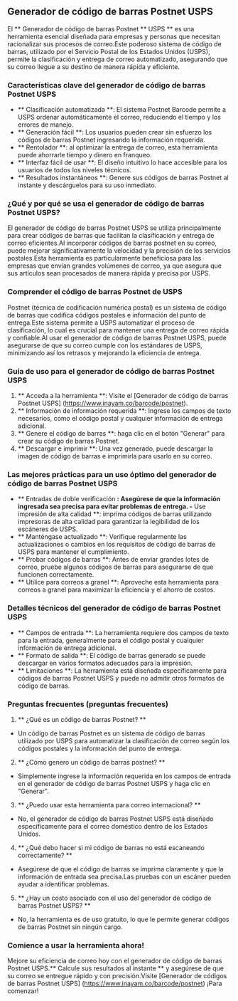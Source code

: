 ## Generador de código de barras Postnet USPS

El ** Generador de código de barras Postnet ** USPS ** es una herramienta esencial diseñada para empresas y personas que necesitan racionalizar sus procesos de correo.Este poderoso sistema de código de barras, utilizado por el Servicio Postal de los Estados Unidos (USPS), permite la clasificación y entrega de correo automatizado, asegurando que su correo llegue a su destino de manera rápida y eficiente.

### Características clave del generador de código de barras Postnet USPS

- ** Clasificación automatizada **: El sistema Postnet Barcode permite a USPS ordenar automáticamente el correo, reduciendo el tiempo y los errores de manejo.
- ** Generación fácil **: Los usuarios pueden crear sin esfuerzo los códigos de barras Postnet ingresando la información requerida.
- ** Rentolador **: al optimizar la entrega de correo, esta herramienta puede ahorrarle tiempo y dinero en franqueo.
- ** Interfaz fácil de usar **: El diseño intuitivo lo hace accesible para los usuarios de todos los niveles técnicos.
- ** Resultados instantáneos **: Genere sus códigos de barras Postnet al instante y descárguelos para su uso inmediato.

### ¿Qué y por qué se usa el generador de código de barras Postnet USPS?

El generador de código de barras Postnet USPS se utiliza principalmente para crear códigos de barras que facilitan la clasificación y entrega de correo eficientes.Al incorporar códigos de barras postnet en su correo, puede mejorar significativamente la velocidad y la precisión de los servicios postales.Esta herramienta es particularmente beneficiosa para las empresas que envían grandes volúmenes de correo, ya que asegura que sus artículos sean procesados ​​de manera rápida y precisa por USPS.

### Comprender el código de barras Postnet de USPS

Postnet (técnica de codificación numérica postal) es un sistema de código de barras que codifica códigos postales e información del punto de entrega.Este sistema permite a USPS automatizar el proceso de clasificación, lo cual es crucial para mantener una entrega de correo rápida y confiable.Al usar el generador de código de barras Postnet USPS, puede asegurarse de que su correo cumple con los estándares de USPS, minimizando así los retrasos y mejorando la eficiencia de entrega.

### Guía de uso para el generador de código de barras Postnet USPS

1. ** Acceda a la herramienta **: Visite el [Generador de código de barras Postnet USPS] (https://www.inayam.co/barcode/postnet).
2. ** Información de información requerida **: Ingrese los campos de texto necesarios, como el código postal y cualquier información de entrega adicional.
3. ** Genere el código de barras **: haga clic en el botón "Generar" para crear su código de barras Postnet.
4. ** Descargar e imprimir **: Una vez generado, puede descargar la imagen de código de barras e imprimirla para usarlo en su correo.

### Las mejores prácticas para un uso óptimo del generador de código de barras Postnet USPS

- ** Entradas de doble verificación **: Asegúrese de que la información ingresada sea precisa para evitar problemas de entrega.
-** Use impresión de alta calidad **: imprima códigos de barras utilizando impresoras de alta calidad para garantizar la legibilidad de los escáneres de USPS.
- ** Manténgase actualizado **: Verifique regularmente las actualizaciones o cambios en los requisitos de código de barras de USPS para mantener el cumplimiento.
- ** Probar códigos de barras **: Antes de enviar grandes lotes de correo, pruebe algunos códigos de barras para asegurarse de que funcionen correctamente.
- ** Utilice para correos a granel **: Aproveche esta herramienta para correos a granel para maximizar la eficiencia y el ahorro de costos.

### Detalles técnicos del generador de código de barras Postnet USPS

- ** Campos de entrada **: La herramienta requiere dos campos de texto para la entrada, generalmente para el código postal y cualquier información de entrega adicional.
- ** Formato de salida **: El código de barras generado se puede descargar en varios formatos adecuados para la impresión.
- ** Limitaciones **: La herramienta está diseñada específicamente para códigos de barras Postnet USPS y puede no admitir otros formatos de código de barras.

### Preguntas frecuentes (preguntas frecuentes)

1. ** ¿Qué es un código de barras Postnet? **
- Un código de barras Postnet es un sistema de código de barras utilizado por USPS para automatizar la clasificación de correo según los códigos postales y la información del punto de entrega.

2. ** ¿Cómo genero un código de barras postnet? **
- Simplemente ingrese la información requerida en los campos de entrada en el generador de código de barras Postnet USPS y haga clic en "Generar".

3. ** ¿Puedo usar esta herramienta para correo internacional? **
- No, el generador de código de barras Postnet USPS está diseñado específicamente para el correo doméstico dentro de los Estados Unidos.

4. ** ¿Qué debo hacer si mi código de barras no está escaneando correctamente? **
- Asegúrese de que el código de barras se imprima claramente y que la información de entrada sea precisa.Las pruebas con un escáner pueden ayudar a identificar problemas.

5. ** ¿Hay un costo asociado con el uso del generador de código de barras Postnet USPS? **
- No, la herramienta es de uso gratuito, lo que le permite generar códigos de barras Postnet sin ningún cargo.

### Comience a usar la herramienta ahora!

Mejore su eficiencia de correo hoy con el generador de código de barras Postnet USPS.** Calcule sus resultados al instante ** y asegúrese de que su correo se entregue rápido y con precisión.Visite [Generador de códigos de barras Postnet USPS] (https://www.inayam.co/barcode/postnet) ¡Para comenzar!